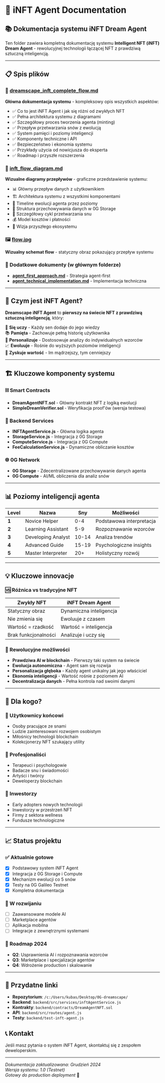 # 🧠 **iNFT Agent Documentation**

## **📚 Dokumentacja systemu iNFT Dream Agent**

Ten folder zawiera kompletną dokumentację systemu **Intelligent NFT (iNFT) Dream Agent** - rewolucyjnej technologii łączącej NFT z prawdziwą sztuczną inteligencją.

---

## **📋 Spis plików**

### **📖 [dreamscape_inft_complete_flow.md](./dreamscape_inft_complete_flow.md)**
**Główna dokumentacja systemu** - kompleksowy opis wszystkich aspektów:
- ✅ Co to jest iNFT Agent i jak się różni od zwykłych NFT
- ✅ Pełna architektura systemu z diagramami
- ✅ Szczegółowy proces tworzenia agenta (minting)
- ✅ Przepływ przetwarzania snów z ewolucją
- ✅ System pamięci i poziomy inteligencji
- ✅ Komponenty techniczne i API
- ✅ Bezpieczeństwo i ekonomia systemu
- ✅ Przykłady użycia od nowicjusza do eksperta
- ✅ Roadmap i przyszłe rozszerzenia

### **🔄 [inft_flow_diagram.md](./inft_flow_diagram.md)**
**Wizualne diagramy przepływów** - graficzne przedstawienie systemu:
- 📊 Główny przepływ danych z użytkownikiem
- 🏗️ Architektura systemu z wszystkimi komponentami
- 🧠 Timeline ewolucji agenta przez poziomy
- 💾 Struktura przechowywania danych w 0G Storage
- 🔄 Szczegółowy cykl przetwarzania snu
- 💰 Model kosztów i płatności
- 🚀 Wizja przyszłego ekosystemu

### **🖼️ [flow.jpg](./flow.jpg)**
**Wizualny schemat flow** - statyczny obraz pokazujący przepływ systemu

### **📄 Dodatkowe dokumenty (w głównym folderze)**
- **[agent_first_approach.md](../inft/agent_first_approach.md)** - Strategia agent-first
- **[agent_technical_implementation.md](../inft/agent_technical_implementation.md)** - Implementacja techniczna

---

## **🚀 Czym jest iNFT Agent?**

**Dreamscape iNFT Agent** to **pierwszy na świecie NFT z prawdziwą sztuczną inteligencją**, który:

🧠 **Się uczy** - Każdy sen dodaje do jego wiedzy  
📚 **Pamięta** - Zachowuje pełną historię użytkownika  
🎯 **Personalizuje** - Dostosowuje analizy do indywidualnych wzorców  
📈 **Ewoluuje** - Rośnie do wyższych poziomów inteligencji  
💎 **Zyskuje wartość** - Im mądrzejszy, tym cenniejszy  

---

## **🏗️ Kluczowe komponenty systemu**

### **⛓️ Smart Contracts**
- **DreamAgentNFT.sol** - Główny kontrakt NFT z logiką ewolucji
- **SimpleDreamVerifier.sol** - Weryfikacja proof'ów (wersja testowa)

### **🔧 Backend Services**
- **INFTAgentService.js** - Główna logika agenta
- **StorageService.js** - Integracja z 0G Storage
- **ComputeService.js** - Integracja z 0G Compute
- **FeeCalculationService.js** - Dynamiczne obliczanie kosztów

### **🌐 0G Network**
- **0G Storage** - Zdecentralizowane przechowywanie danych agenta
- **0G Compute** - AI/ML obliczenia dla analiz snów

---

## **📊 Poziomy inteligencji agenta**

| Level | Nazwa | Sny | Możliwości |
|-------|-------|-----|------------|
| **1** | Novice Helper | 0-4 | Podstawowa interpretacja |
| **2** | Learning Assistant | 5-9 | Rozpoznawanie wzorców |
| **3** | Developing Analyst | 10-14 | Analiza trendów |
| **4** | Advanced Guide | 15-19 | Psychologiczne insights |
| **5** | Master Interpreter | 20+ | Holistyczny rozwój |

---

## **💡 Kluczowe innovacje**

### **🆚 Różnica vs tradycyjne NFT**
| Zwykły NFT | iNFT Dream Agent |
|------------|------------------|
| Statyczny obraz | Dynamiczna inteligencja |
| Nie zmienia się | Ewoluuje z czasem |
| Wartość = rzadkość | Wartość = inteligencja |
| Brak funkcjonalności | Analizuje i uczy się |

### **🧠 Rewolucyjne możliwości**
- **Prawdziwa AI w blockchain** - Pierwszy taki system na świecie
- **Ewolucja autonomiczna** - Agent sam się rozwija
- **Personalizacja głęboka** - Każdy agent unikalny jak jego właściciel
- **Ekonomia inteligencji** - Wartość rośnie z poziomem AI
- **Decentralizacja danych** - Pełna kontrola nad swoimi danymi

---

## **🎯 Dla kogo?**

### **👥 Użytkownicy końcowi**
- Osoby pracujące ze snami
- Ludzie zainteresowani rozwojem osobistym
- Miłośnicy technologii blockchain
- Kolekcjonerzy NFT szukający utility

### **🏥 Profesjonaliści**
- Terapeuci i psychologowie
- Badacze snu i świadomości
- Artyści i twórcy
- Deweloperzy blockchain

### **🚀 Inwestorzy**
- Early adopters nowych technologii
- Inwestorzy w przestrzeń NFT
- Firmy z sektora wellness
- Fundusze technologiczne

---

## **📈 Status projektu**

### **✅ Aktualnie gotowe**
- [x] Podstawowy system iNFT Agent
- [x] Integracja z 0G Storage i Compute
- [x] Mechanizm ewolucji co 5 snów
- [x] Testy na 0G Galileo Testnet
- [x] Kompletna dokumentacja

### **🔄 W rozwijaniu**
- [ ] Zaawansowane modele AI
- [ ] Marketplace agentów
- [ ] Aplikacja mobilna
- [ ] Integracje z zewnętrznymi systemami

### **🎯 Roadmap 2024**
- **Q2**: Usprawnienia AI i rozpoznawania wzorców
- **Q3**: Marketplace i specjalizacje agentów
- **Q4**: Wdrożenie production i skalowanie

---

## **🔗 Przydatne linki**

- **Repozytorium**: `/c:/Users/kubas/Desktop/0G-dreamscape/`
- **Backend**: `backend/src/services/inftAgentService.js`
- **Kontrakty**: `backend/contracts/DreamAgentNFT.sol`
- **API**: `backend/src/routes/agent.js`
- **Testy**: `backend/test-inft-agent.js`

## **📞 Kontakt**

Jeśli masz pytania o system iNFT Agent, skontaktuj się z zespołem deweloperskim.

---

*Dokumentacja zaktualizowana: Grudzień 2024*  
*Wersja systemu: 1.0 (Testnet)*  
*Gotowy do production deployment* 🚀 